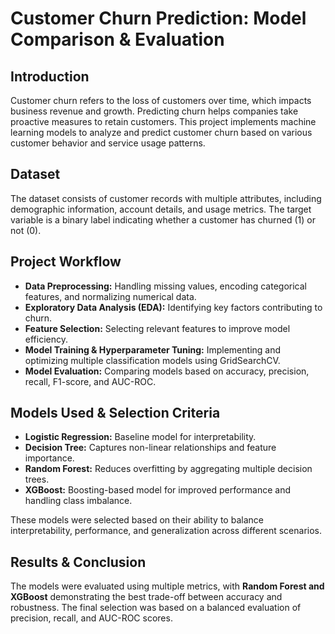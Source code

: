 # Customer Churn Prediction: Model Comparison & Evaluation

## Introduction
Customer churn refers to the loss of customers over time, which impacts business revenue and growth. Predicting churn helps companies take proactive measures to retain customers. This project implements machine learning models to analyze and predict customer churn based on various customer behavior and service usage patterns.

## Dataset
The dataset consists of customer records with multiple attributes, including demographic information, account details, and usage metrics. The target variable is a binary label indicating whether a customer has churned (1) or not (0).

## Project Workflow
- **Data Preprocessing:** Handling missing values, encoding categorical features, and normalizing numerical data.
- **Exploratory Data Analysis (EDA):** Identifying key factors contributing to churn.
- **Feature Selection:** Selecting relevant features to improve model efficiency.
- **Model Training & Hyperparameter Tuning:** Implementing and optimizing multiple classification models using GridSearchCV.
- **Model Evaluation:** Comparing models based on accuracy, precision, recall, F1-score, and AUC-ROC.

## Models Used & Selection Criteria
- **Logistic Regression:** Baseline model for interpretability.
- **Decision Tree:** Captures non-linear relationships and feature importance.
- **Random Forest:** Reduces overfitting by aggregating multiple decision trees.
- **XGBoost:** Boosting-based model for improved performance and handling class imbalance.

These models were selected based on their ability to balance interpretability, performance, and generalization across different scenarios.

## Results & Conclusion
The models were evaluated using multiple metrics, with **Random Forest and XGBoost** demonstrating the best trade-off between accuracy and robustness. The final selection was based on a balanced evaluation of precision, recall, and AUC-ROC scores.


